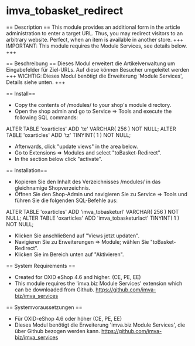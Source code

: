 imva_tobasket_redirect
======================

== Description ==
This module provides an additional form in the article administration to enter a target URL. Thus, you may redirect visitors to an
arbitrary website. Perfect, when an item is available in another store.
+++ IMPORTANT: This module requires the Module Services, see details below. +++

== Beschreibung ==
Dieses Modul erweitert die Artikelverwaltung um Eingabefelder für Ziel-URLs. Auf diese können Besucher umgeleitet werden
+++ WICHTIG: Dieses Modul benötigt die Erweiterung 'Module Services', Details siehe unten. +++


== Install==
*	Copy the contents of /modules/ to your shop's module directory.
*	Open the shop admin and go to Service => Tools and execute the following SQL commands:

ALTER TABLE 'oxarticles' ADD 'te' VARCHAR( 256 ) NOT NULL;
ALTER TABLE 'oxarticles' ADD 'tz' TINYINT( 1 ) NOT NULL;

*	Afterwards, click "update views" in the area below.
*	Go to Extensions => Modules and select "toBasket-Redirect".
*	In the section below click "activate".

== Installation==
*	Kopieren Sie den Inhalt des Verzeichnisses /modules/ in das gleichnamige Shopverzeichnis.
*	Öffnen Sie den Shop-Admin und navigieren Sie zu Service => Tools und führen Sie die folgenden SQL-Befehle aus:

ALTER TABLE 'oxarticles' ADD 'imva_tobasketurl' VARCHAR( 256 ) NOT NULL;
ALTER TABLE 'oxarticles' ADD 'imva_tobasketurlact' TINYINT( 1 ) NOT NULL;

*	Klicken Sie anschließend auf "Views jetzt updaten".
*	Navigieren Sie zu Erweiterungen => Module; wählen Sie "toBasket-Redirect".
*	Klicken Sie im Bereich unten auf "Aktivieren".


== System Requirements ==
*	Created for OXID eShop 4.6 and higher. (CE, PE, EE)
*	This module requires the 'imva.biz Module Services' extension which can be downloaded from Github. https://github.com/imva-biz/imva_services

== Systemvoraussetzungen ==
*	Für OXID-eShop 4.6 oder höher (CE, PE, EE)
*	Dieses Modul benötigt die Erweiterung 'imva.biz Module Services', die über Github bezogen werden kann. https://github.com/imva-biz/imva_services
